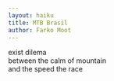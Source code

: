 ```yaml
---
layout: haiku
title: MTB Brasil
author: Farko Moot
---
```


exist dilema<br>
between the calm of mountain<br>
and the speed the race<br>
